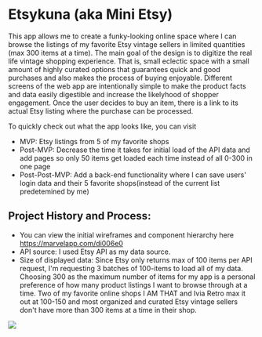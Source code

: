 # Etsykuna (aka Mini Etsy)

This app allows me to create a funky-looking online space where I can browse the listings of my favorite Etsy vintage sellers in limited quantities (max 300 items at a time). The main goal of the design is to digitize the real life vintage shopping experience. That is, small eclectic space with a small amount of highly curated options that guarantees quick and good purchases and also makes the process of buying enjoyable. Different screens of the web app are intentionally simple to make the product facts and data easily digestible and increase the likelyhood of shopper engagement. Once the user decides to buy an item, there is a link to its actual Etsy listing where the purchase can be processed.

To quickly check out what the app looks like, you can visit

* MVP: Etsy listings from 5 of my favorite shops
* Post-MVP: Decrease the time it takes for initial load of the API data and add pages so only 50 items get loaded each time instead of all 0-300 in one page
* Post-Post-MVP: Add a back-end functionality where I can save users' login data and their 5 favorite shops(instead of the current list predetemined by me)


## Project History and Process:
* You can view the initial wireframes and component hierarchy here https://marvelapp.com/di006e0
* API source: I used Etsy API as my data source.
* Size of displayed data: Since Etsy only returns max of 100 items per API request, I'm requesting 3 batches of 100-items to load all of my data. Choosing 300 as the maximum number of items for my app is a personal preference of how many product listings I want to browse through at a time. Two of my favorite online shops I AM THAT and Ivia Retro max it out at 100-150 and most organized and curated Etsy vintage sellers don't have more than 300 items at a time in their shop.


![](https://media.giphy.com/media/Wn74RUT0vjnoU98Hnt/giphy.gif)


